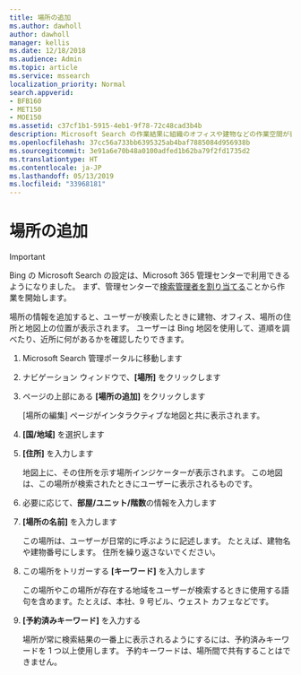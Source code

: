 ```yaml
---
title: 場所の追加
ms.author: dawholl
author: dawholl
manager: kellis
ms.date: 12/18/2018
ms.audience: Admin
ms.topic: article
ms.service: mssearch
localization_priority: Normal
search.appverid:
- BFB160
- MET150
- MOE150
ms.assetid: c37cf1b1-5915-4eb1-9f78-72c48cad3b4b
description: Microsoft Search の作業結果に組織のオフィスや建物などの作業空間が表示されるように場所の情報を追加します
ms.openlocfilehash: 37cc56a733bb6395325ab4baf7885084d956938b
ms.sourcegitcommit: 3e91a6e70b48a0100adfed1b62ba79f2fd1735d2
ms.translationtype: HT
ms.contentlocale: ja-JP
ms.lasthandoff: 05/13/2019
ms.locfileid: "33968181"
---
```

# <a name="add-a-location"></a>場所の追加

> [!IMPORTANT]
> Bing の Microsoft Search の設定は、Microsoft 365 管理センターで利用できるようになりました。 まず、管理センターで[検索管理者を割り当てる](https://docs.microsoft.com/ja-JP/microsoftsearch/setup-microsoft-search#step-2-assign-search-admin-and-search-editor)ことから作業を開始します。
    
場所の情報を追加すると、ユーザーが検索したときに建物、オフィス、場所の住所と地図上の位置が表示されます。 ユーザーは Bing 地図を使用して、道順を調べたり、近所に何があるかを確認したりできます。
  
1. Microsoft Search 管理ポータルに移動します
    
2. ナビゲーション ウィンドウで、**[場所]** をクリックします
    
3. ページの上部にある **[場所の追加]** をクリックします
    
    [場所の編集] ページがインタラクティブな地図と共に表示されます。
    
4. **[国/地域]** を選択します
    
5. **[住所]** を入力します
    
    地図上に、その住所を示す場所インジケーターが表示されます。 この地図は、この場所が検索されたときにユーザーに表示されるものです。
    
6. 必要に応じて、**部屋/ユニット/階数**の情報を入力します 
    
7. **[場所の名前]** を入力します
    
    この場所は、ユーザーが日常的に呼ぶように記述します。 たとえば、建物名や建物番号にします。 住所を繰り返さないでください。
    
8. この場所をトリガーする **[キーワード]** を入力します 
    
    この場所やこの場所が存在する地域をユーザーが検索するときに使用する語句を含めます。たとえば、本社、9 号ビル、ウェスト カフェなどです。
    
9. **[予約済みキーワード]** を入力する
    
    場所が常に検索結果の一番上に表示されるようにするには、予約済みキーワードを 1 つ以上使用します。 予約キーワードは、場所間で共有することはできません。

  


